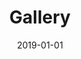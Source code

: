 ---
widget: gallery_album
weight: 20

title: Gallery
description: Interrailing trip. Ljubljana, Slovenia
date: 2019-01-01

design:
  columns: '1'
---